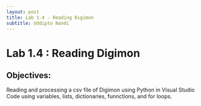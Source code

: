 ```yaml
---
layout: post
title: Lab 1.4 - Reading Digimon 
subtitle: Uddipto Nandi
---
```

# Lab 1.4 : Reading Digimon

## Objectives:
Reading and processing a csv file of Digimon using Python in Visual Studio Code using variables, lists, dictionaries, funnctions, and for loops. 